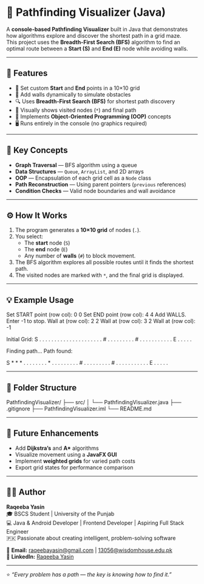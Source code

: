 # 🧭 Pathfinding Visualizer (Java)

A **console-based Pathfinding Visualizer** built in Java that demonstrates how algorithms explore and discover the shortest path in a grid maze.  
This project uses the **Breadth-First Search (BFS)** algorithm to find an optimal route between a **Start (S)** and **End (E)** node while avoiding walls.

---

## 🚀 Features
- 📍 Set custom **Start** and **End** points in a 10×10 grid  
- 🧱 Add walls dynamically to simulate obstacles  
- 🔍 Uses **Breadth-First Search (BFS)** for shortest path discovery  
- 🌟 Visually shows visited nodes (`*`) and final path  
- 🧠 Implements **Object-Oriented Programming (OOP)** concepts  
- 🖥️ Runs entirely in the console (no graphics required)

---

## 🧠 Key Concepts
- **Graph Traversal** — BFS algorithm using a queue  
- **Data Structures** — `Queue`, `ArrayList`, and 2D arrays  
- **OOP** — Encapsulation of each grid cell as a `Node` class  
- **Path Reconstruction** — Using parent pointers (`previous` references)  
- **Condition Checks** — Valid node boundaries and wall avoidance  

---

## ⚙️ How It Works
1. The program generates a **10×10 grid** of nodes (`.`).  
2. You select:
   - The **start** node (`S`)  
   - The **end** node (`E`)  
   - Any number of **walls** (`#`) to block movement.  
3. The BFS algorithm explores all possible routes until it finds the shortest path.  
4. The visited nodes are marked with `*`, and the final grid is displayed.

---

## 💡 Example Usage
Set START point (row col): 0 0
Set END point (row col): 4 4
Add WALLS. Enter -1 to stop.
Wall at (row col): 2 2
Wall at (row col): 3 2
Wall at (row col): -1

Initial Grid:
S . . . . . . . . .
. . . . . . . . . .
. . # . . . . . . .
. . # . . . . . . .
. . . . E . . . . .

Finding path...
Path found:

S * * * . . . . . .
. . * . . . . . . .
. . # . . . . . . .
. . # . . . . . . .
. . . . E . . . . .


---

## 📂 Folder Structure
PathfindingVisualizer/
├── src/
│ └── PathfindingVisualizer.java
├── .gitignore
├── PathfindingVisualizer.iml
└── README.md


---

## 🧩 Future Enhancements
- Add **Dijkstra’s** and **A\*** algorithms  
- Visualize movement using a **JavaFX GUI**  
- Implement **weighted grids** for varied path costs  
- Export grid states for performance comparison  

---

## 🧑‍💻 Author
**Raqeeba Yasin**  
🎓 BSCS Student | University of the Punjab  
💻 Java & Android Developer | Frontend Developer | Aspiring Full Stack Engineer  
🇵🇰 Passionate about creating intelligent, problem-solving software  

📧 **Email:** raqeebayasin@gmail.com | 13056@wisdomhouse.edu.pk  
🔗 **LinkedIn:** [Raqeeba Yasin](https://www.linkedin.com/in/raqeeba-yasin-93ba04362)

---

⭐ *“Every problem has a path — the key is knowing how to find it.”*
